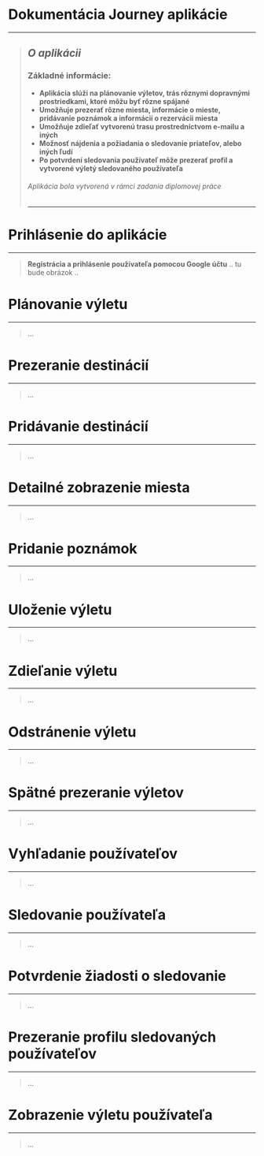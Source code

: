 # Dokumentácia Journey aplikácie
---
> ## *O aplikácii*
> ### Základné informácie:
> - **Aplikácia slúži na plánovanie výletov, trás rôznymi dopravnými prostriedkami,
> ktoré môžu byť rôzne spájané**
> - **Umožňuje prezerať rôzne miesta, informácie o mieste, pridávanie poznámok a informácií
> o rezervácii miesta**
> - **Umožňuje zdieľať vytvorenú trasu prostredníctvom e-mailu a iných**
> - **Možnosť nájdenia a požiadania o sledovanie  priateľov, alebo iných ľudí**
> - **Po potvrdení sledovania používateľ môže prezerať profil a vytvorené výletý sledovaného používateľa**
> 
> ###### Aplikácia bola vytvorená v rámci zadania diplomovej práce
> ---



# Prihlásenie do aplikácie
---
> **Registrácia a prihlásenie používateľa pomocou Google účtu**
> ..
> tu bude obrázok
> ..

# Plánovanie výletu
---
>...


# Prezeranie destinácií
---
>...

# Pridávanie destinácií
---
>...

# Detailné zobrazenie miesta
---
>...

# Pridanie poznámok
---
>...

# Uloženie výletu
---
>...

# Zdieľanie výletu
---
>...

# Odstránenie výletu
---
>...

# Spätné prezeranie výletov
---
>...

# Vyhľadanie používateľov
---
>...

# Sledovanie používateľa
---
>...

# Potvrdenie žiadosti o sledovanie
---
>...

# Prezeranie profilu sledovaných používateľov
---
>...

# Zobrazenie výletu používateľa
---
>...
